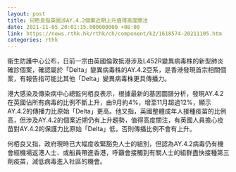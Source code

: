 ```yaml
---
layout: post
title: 何栢良指英國涉AY.4.2個案近期上升值得高度關注
date: 2021-11-05 20:01:15.000000000 +08:00
link: https://news.rthk.hk/rthk/ch/component/k2/1618574-20211105.htm
categories: rthk
---
```


衞生防護中心公布，日前一宗由英國倫敦抵港涉及L452R變異病毒株的新型肺炎確診個案，確認屬於「Delta」變異病毒株的AY.4.2亞系，是香港發現首宗相關個案，有報告指可能比其他「Delta」變異病毒株更具傳播力。

港大感染及傳染病中心總監何栢良表示，根據最新的基因圖譜分析，發現AY.4.2在英國佔所有病毒的比例不斷上升，由9月約4%，增至11月超過12%，顯示AY.4.2的傳播力比原始「Delta」更高。他又指，英國整體成年人接種疫苗的比例高，但涉及AY.4.2的個案近期仍有上升趨勢，值得高度關注，有英國人員擔心疫苗對AY.4.2的保護力比原始「Delta」低，否則傳播比例不會有上升。

何栢良又指，政府現時已大幅度收緊豁免人士的組別，但認為AY.4.2病毒仍有機會經機場返港人士、或船員帶進香港，呼籲會接觸到有關人士的組群盡快接種第三劑疫苗，減低病毒進入社區的機會。
